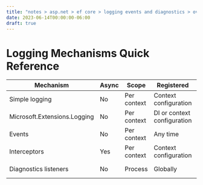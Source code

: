 ```yaml
---
title: "notes > asp.net > ef core > logging events and diagnostics > overview"
date: 2023-06-14T00:00:00-06:00
draft: true
---
```


# Logging Mechanisms Quick Reference
| Mechanism                    | Async | Scope       | Registered                  | Intended Use               |
| ---------------------------- | ----- | ----------- | --------------------------- | -------------------------- |
| Simple logging               | No    | Per context | Context configuration       | Development-time logging   |
| Microsoft.Extensions.Logging | No    | Per context | DI or context configuration | Production logging         |
| Events                       | No    | Per context | Any time                    | Reaching to EF events      |
| Interceptors                 | Yes   | Per context | Context configuration       | Manipulating EF operations |
| Diagnostics listeners        | No    | Process     | Globally                    | Application diagnostics    |